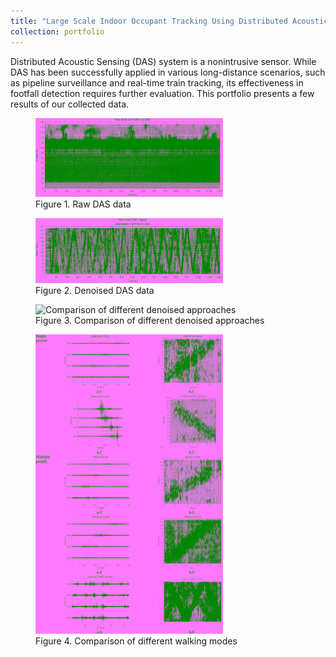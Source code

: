 ```yaml
---
title: "Large Scale Indoor Occupant Tracking Using Distributed Acoustic Sensing"
collection: portfolio
---
```


Distributed Acoustic Sensing (DAS) system is a nonintrusive sensor. While DAS has been successfully applied in various long-distance scenarios, such as pipeline surveillance and real-time train tracking, its effectiveness in footfall detection requires further evaluation. This portfolio presents a few results of our collected data.


<figure>
  <img src="/images/project_2_1.png" width="300" alt="Raw DAS data">
  <figcaption>Figure 1. Raw DAS data</figcaption>
</figure>

<figure>
  <img src="/images/project_2_3.png" width="300" alt="Denoised DAS data">
  <figcaption>Figure 2. Denoised DAS data</figcaption>
</figure>

<figure>
  <img src="/images/project_2_2.png" width="300" alt="Comparison of different denoised approaches">
  <figcaption>Figure 3. Comparison of different denoised approaches </figcaption>
</figure>

<figure>
  <img src="/images/project_2_4.png" width="300" alt="Comparison of different walking modes">
  <figcaption>Figure 4. Comparison of different walking modes </figcaption>
</figure>
